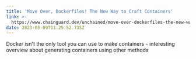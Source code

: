 ```yaml
---
title: 'Move Over, Dockerfiles! The New Way to Craft Containers'
link: >-
  https://www.chainguard.dev/unchained/move-over-dockerfiles-the-new-way-to-craft-containers
date: 2023-05-09T11:25:52.735Z
---
```


Docker isn't the only tool you can use to make containers - interesting overview about generating containers using other methods
